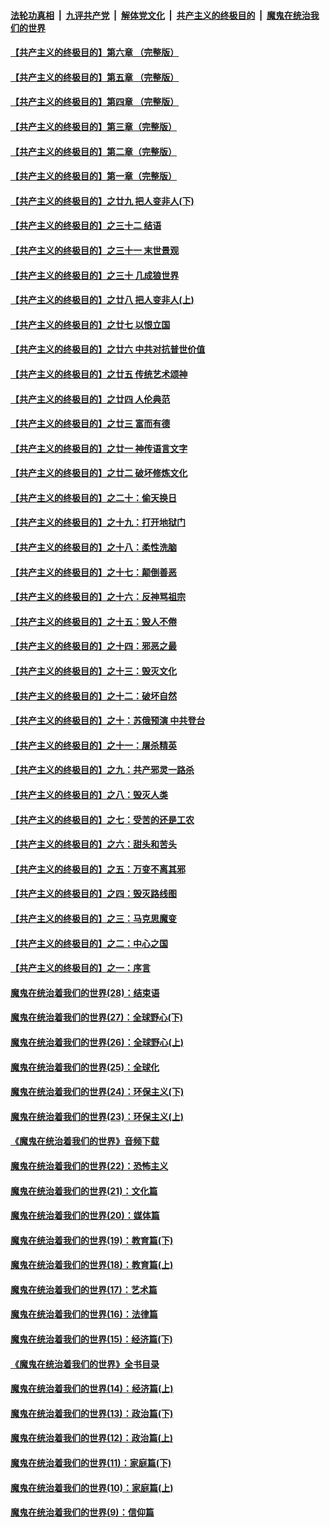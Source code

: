 

####  [法轮功真相](../../../../basic/blob/master/README.md?t=06262131) &nbsp;|&nbsp; [九评共产党](../../../../9ping.md/blob/master/README.md?t=06262131) &nbsp;|&nbsp; [解体党文化](../../../../jtdwh.md/blob/master/README.md?t=06262131)  &nbsp;|&nbsp; [共产主义的终极目的](../../../../gczydzjmd.md/blob/master/README.md?t=06262131) &nbsp;|&nbsp; [魔鬼在统治我们的世界](../../../../mgztzwmdsj.md/blob/master/README.md?t=06262131) 

#### [【共产主义的终极目的】第六章 （完整版）](../pages/nsc422/n11428913.md?t=06262131) 

#### [【共产主义的终极目的】第五章 （完整版）](../pages/nsc422/n11428912.md?t=06262131) 

#### [【共产主义的终极目的】第四章 （完整版）](../pages/nsc422/n11428907.md?t=06262131) 

#### [【共产主义的终极目的】第三章（完整版）](../pages/nsc422/n11428848.md?t=06262131) 

#### [【共产主义的终极目的】第二章（完整版）](../pages/nsc422/n11428831.md?t=06262131) 

#### [【共产主义的终极目的】第一章（完整版）](../pages/nsc422/n11417651.md?t=06262131) 

#### [【共产主义的终极目的】之廿九 把人变非人(下)](../pages/nsc422/n11344140.md?t=06262131) 

#### [【共产主义的终极目的】之三十二 结语](../pages/nsc422/n11360535.md?t=06262131) 

#### [【共产主义的终极目的】之三十一 末世景观](../pages/nsc422/n11351129.md?t=06262131) 

#### [【共产主义的终极目的】之三十 几成狼世界](../pages/nsc422/n11348280.md?t=06262131) 

#### [【共产主义的终极目的】之廿八 把人变非人(上)](../pages/nsc422/n11340492.md?t=06262131) 

#### [【共产主义的终极目的】之廿七 以恨立国](../pages/nsc422/n11336944.md?t=06262131) 

#### [【共产主义的终极目的】之廿六 中共对抗普世价值](../pages/nsc422/n11324785.md?t=06262131) 

#### [【共产主义的终极目的】之廿五 传统艺术颂神](../pages/nsc422/n11296396.md?t=06262131) 

#### [【共产主义的终极目的】之廿四 人伦典范](../pages/nsc422/n11296397.md?t=06262131) 

#### [【共产主义的终极目的】之廿三 富而有德](../pages/nsc422/n11283598.md?t=06262131) 

#### [【共产主义的终极目的】之廿一 神传语言文字](../pages/nsc422/n11263265.md?t=06262131) 

#### [【共产主义的终极目的】之廿二 破坏修炼文化](../pages/nsc422/n11245728.md?t=06262131) 

#### [【共产主义的终极目的】之二十：偷天换日](../pages/nsc422/n11238846.md?t=06262131) 

#### [【共产主义的终极目的】之十九：打开地狱门](../pages/nsc422/n11206376.md?t=06262131) 

#### [【共产主义的终极目的】之十八：柔性洗脑](../pages/nsc422/n11199994.md?t=06262131) 

#### [【共产主义的终极目的】之十七：颠倒善恶](../pages/nsc422/n11179782.md?t=06262131) 

#### [【共产主义的终极目的】之十六：反神骂祖宗](../pages/nsc422/n11166798.md?t=06262131) 

#### [【共产主义的终极目的】之十五：毁人不倦](../pages/nsc422/n11166792.md?t=06262131) 

#### [【共产主义的终极目的】之十四：邪恶之最](../pages/nsc422/n11150249.md?t=06262131) 

#### [【共产主义的终极目的】之十三：毁灭文化](../pages/nsc422/n11135227.md?t=06262131) 

#### [【共产主义的终极目的】之十二：破坏自然](../pages/nsc422/n11135214.md?t=06262131) 

#### [【共产主义的终极目的】之十：苏俄预演 中共登台](../pages/nsc422/n11118424.md?t=06262131) 

#### [【共产主义的终极目的】之十一：屠杀精英](../pages/nsc422/n11118442.md?t=06262131) 

#### [【共产主义的终极目的】之九：共产邪灵一路杀](../pages/nsc422/n11114139.md?t=06262131) 

#### [【共产主义的终极目的】之八：毁灭人类](../pages/nsc422/n11108503.md?t=06262131) 

#### [【共产主义的终极目的】之七：受苦的还是工农](../pages/nsc422/n11101809.md?t=06262131) 

#### [【共产主义的终极目的】之六：甜头和苦头](../pages/nsc422/n11096971.md?t=06262131) 

#### [【共产主义的终极目的】之五：万变不离其邪](../pages/nsc422/n11091285.md?t=06262131) 

#### [【共产主义的终极目的】之四：毁灭路线图](../pages/nsc422/n11086284.md?t=06262131) 

#### [【共产主义的终极目的】之三：马克思魔变](../pages/nsc422/n11061941.md?t=06262131) 

#### [【共产主义的终极目的】之二：中心之国](../pages/nsc422/n11047728.md?t=06262131) 

#### [【共产主义的终极目的】之一：序言](../pages/nsc422/n11086077.md?t=06262131) 

#### [魔鬼在统治着我们的世界(28)：结束语](../pages/nsc422/n10936246.md?t=06262131) 

#### [魔鬼在统治着我们的世界(27)：全球野心(下)](../pages/nsc422/n10928319.md?t=06262131) 

#### [魔鬼在统治着我们的世界(26)：全球野心(上)](../pages/nsc422/n10900318.md?t=06262131) 

#### [魔鬼在统治着我们的世界(25)：全球化](../pages/nsc422/n10788205.md?t=06262131) 

#### [魔鬼在统治着我们的世界(24)：环保主义(下)](../pages/nsc422/n10695307.md?t=06262131) 

#### [魔鬼在统治着我们的世界(23)：环保主义(上)](../pages/nsc422/n10688613.md?t=06262131) 

#### [《魔鬼在统治着我们的世界》音频下载](../pages/nsc422/n10635553.md?t=06262131) 

#### [魔鬼在统治着我们的世界(22)：恐怖主义](../pages/nsc422/n10614727.md?t=06262131) 

#### [魔鬼在统治着我们的世界(21)：文化篇](../pages/nsc422/n10597706.md?t=06262131) 

#### [魔鬼在统治着我们的世界(20)：媒体篇](../pages/nsc422/n10586579.md?t=06262131) 

#### [魔鬼在统治着我们的世界(19)：教育篇(下)](../pages/nsc422/n10564808.md?t=06262131) 

#### [魔鬼在统治着我们的世界(18)：教育篇(上)](../pages/nsc422/n10526970.md?t=06262131) 

#### [魔鬼在统治着我们的世界(17)：艺术篇](../pages/nsc422/n10499093.md?t=06262131) 

#### [魔鬼在统治着我们的世界(16)：法律篇](../pages/nsc422/n10485969.md?t=06262131) 

#### [魔鬼在统治着我们的世界(15)：经济篇(下)](../pages/nsc422/n10469975.md?t=06262131) 

#### [《魔鬼在统治着我们的世界》全书目录](../pages/nsc422/n10464261.md?t=06262131) 

#### [魔鬼在统治着我们的世界(14)：经济篇(上)](../pages/nsc422/n10457370.md?t=06262131) 

#### [魔鬼在统治着我们的世界(13)：政治篇(下)](../pages/nsc422/n10448270.md?t=06262131) 

#### [魔鬼在统治着我们的世界(12)：政治篇(上)](../pages/nsc422/n10444576.md?t=06262131) 

#### [魔鬼在统治着我们的世界(11)：家庭篇(下)](../pages/nsc422/n10440961.md?t=06262131) 

#### [魔鬼在统治着我们的世界(10)：家庭篇(上)](../pages/nsc422/n10435448.md?t=06262131) 

#### [魔鬼在统治着我们的世界(9)：信仰篇](../pages/nsc422/n10432159.md?t=06262131) 

